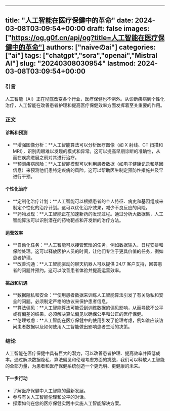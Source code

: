 
---
title: "人工智能在医疗保健中的革命"
date: 2024-03-08T03:09:54+00:00
draft: false
images: ["https://og.g0f.cn/api/og?title=人工智能在医疗保健中的革命"]
authors: ["naiveのai"]
categories: ["ai"]
tags: ["chatgpt","sora","openai","Mistral AI"]
slug: "20240308030954"
lastmod: 2024-03-08T03:09:54+00:00
---
### 引言

人工智能（AI）正在彻底改变各个行业，医疗保健也不例外。从诊断疾病到个性化治疗，人工智能在改善患者护理和提高医疗保健效率方面发挥着至关重要的作用。

### 正文

#### 诊断和预测

* **增强图像分析：**人工智能算法可以分析医疗图像（如 X 射线、CT 扫描和 MRI），识别肉眼难以发现的模式和异常。这可以提高早期诊断的准确性，从而在疾病进展之前对其进行治疗。
* **预测疾病风险：**人工智能模型可以利用患者数据（如电子健康记录和基因信息）来预测他们患特定疾病的风险。这可以帮助医生制定预防性措施并及早进行干预。

#### 个性化治疗

* **定制化治疗计划：**人工智能可以根据患者的个人特征、病史和基因组成来制定个性化的治疗计划。这可以优化治疗效果，减少不良反应的风险。
* **药物发现：**人工智能正在加速新药的发现过程。通过分析大数据集，人工智能算法可以识别潜在的药物靶点和开发新的治疗方法。

#### 运营效率

* **自动化任务：**人工智能可以接管繁琐的任务，例如数据输入、日程安排和保险处理。这可以释放医护人员的时间，让他们专注于更具价值的任务，例如患者护理。
* **改善沟通：**人工智能驱动的聊天机器人可以提供 24/7 客户支持，回答患者的问题并预约。这可以改善患者体验并提高运营效率。

#### 挑战和机遇

* **数据隐私和安全：**使用患者数据来训练人工智能算法引发了有关隐私和安全的问题。必须制定严格的协议来保护患者信息。
* **算法偏见：**人工智能算法可能受到训练数据的偏见影响，从而导致不公平或有偏差的结果。必须解决算法偏见以确保公平和公正的医疗保健。
* **伦理考虑：**人工智能在医疗保健中的使用引发了伦理考虑，例如谁应该访问患者数据以及如何使用人工智能做出影响患者生活的决策。

### 结论

人工智能在医疗保健中具有巨大的潜力，可以改善患者护理、提高效率并降低成本。通过解决数据隐私、算法偏见和伦理考虑方面的挑战，我们可以释放人工智能的全部力量，为患者和医疗保健系统创造一个更光明、更健康的未来。

#### 下一步行动

* 了解医疗保健中人工智能的最新发展。
* 参与有关人工智能伦理和公平的对话。
* 探索如何在您的医疗保健实践中实施人工智能解决方案。